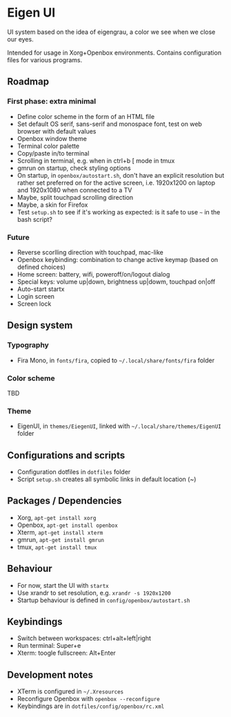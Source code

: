# Eigen UI

UI system based on the idea of eigengrau, a color we see when we close our eyes.

Intended for usage in Xorg+Openbox environments. Contains configuration files for various
programs.

## Roadmap

### First phase: extra minimal

* Define color scheme in the form of an HTML file
* Set default OS serif, sans-serif and monospace font, test on web browser with default values
* Openbox window theme
* Terminal color palette
* Copy/paste in/to terminal
* Scrolling in terminal, e.g. when in ctrl+b [ mode in tmux
* gmrun on startup, check styling options
* On startup, in `openbox/autostart.sh`, don't have an explicit resolution but rather set preferred on
  for the active screen, i.e. 1920x1200 on laptop and 1920x1080 when connected to a TV
* Maybe, split touchpad scrolling direction
* Maybe, a skin for Firefox
* Test `setup.sh` to see if it's working as expected: is it safe to use `~` in the bash script?

### Future

* Reverse scorlling direction with touchpad, mac-like
* Openbox keybinding: combination to change active keymap (based on defined choices)
* Home screen: battery, wifi, poweroff/on/logout dialog
* Special keys: volume up|down, brightness up|dowm, touchpad on|off
* Auto-start startx
* Login screen
* Screen lock

## Design system

### Typography

* Fira Mono, in `fonts/fira`, copied to `~/.local/share/fonts/fira` folder

### Color scheme

TBD

### Theme

* EigenUI, in `themes/EiegenUI`, linked with `~/.local/share/themes/EigenUI` folder

## Configurations and scripts

* Configuration dotfiles in `dotfiles` folder
* Script `setup.sh` creates all symbolic links in default location (~)

## Packages / Dependencies

* Xorg, `apt-get install xorg`
* Openbox, `apt-get install openbox`
* Xterm, `apt-get install xterm`
* gmrun, `apt-get install gmrun`
* tmux, `apt-get install tmux`

## Behaviour

* For now, start the UI with `startx`
* Use xrandr to set resolution, e.g. `xrandr -s 1920x1200`
* Startup behaviour is defined in `config/openbox/autostart.sh`

## Keybindings

* Switch between workspaces: ctrl+alt+left|right
* Run terminal: Super+e
* Xterm: toogle fullscreen: Alt+Enter

## Development notes

* XTerm is configured in `~/.Xresources`
* Reconfigure Openbox with `openbox --reconfigure`
* Keybindings are in `dotfiles/config/openbox/rc.xml`

